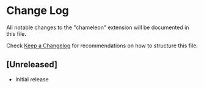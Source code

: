 # Change Log

All notable changes to the "chameleon" extension will be documented in this file.

Check [Keep a Changelog](http://keepachangelog.com/) for recommendations on how to structure this file.

## [Unreleased]

- Initial release
